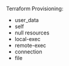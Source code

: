Terraform Provisioning:
- user_data
- self
- null resources
- local-exec
- remote-exec
- connection
- file